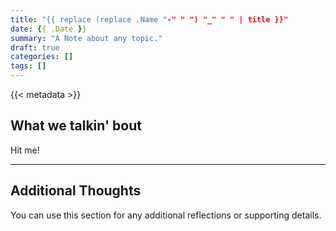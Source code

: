 ```yaml
---
title: "{{ replace (replace .Name "-" " ") "_" " " | title }}"
date: {{ .Date }}
summary: "A Note about any topic."
draft: true
categories: []
tags: []
---
```


{{< metadata >}}

## What we talkin' bout

Hit me!

---

## Additional Thoughts

You can use this section for any additional reflections or supporting details.

